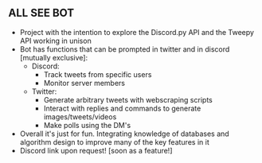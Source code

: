 ## ALL SEE BOT
- Project with the intention to explore the Discord.py API and the Tweepy API working in unison
- Bot has functions that can be prompted in twitter and in discord \[mutually exclusive\]:
	- Discord:
		- Track tweets from specific users
		- Monitor server members 
	- Twitter:
		- Generate arbitrary tweets with webscraping scripts
		- Interact with replies and commands to generate images/tweets/videos
		- Make polls using the DM's
- Overall it's just for fun. Integrating knowledge of databases and algorithm design to improve many of the key features in it
- Discord link upon request! \[soon as a feature!\] 

